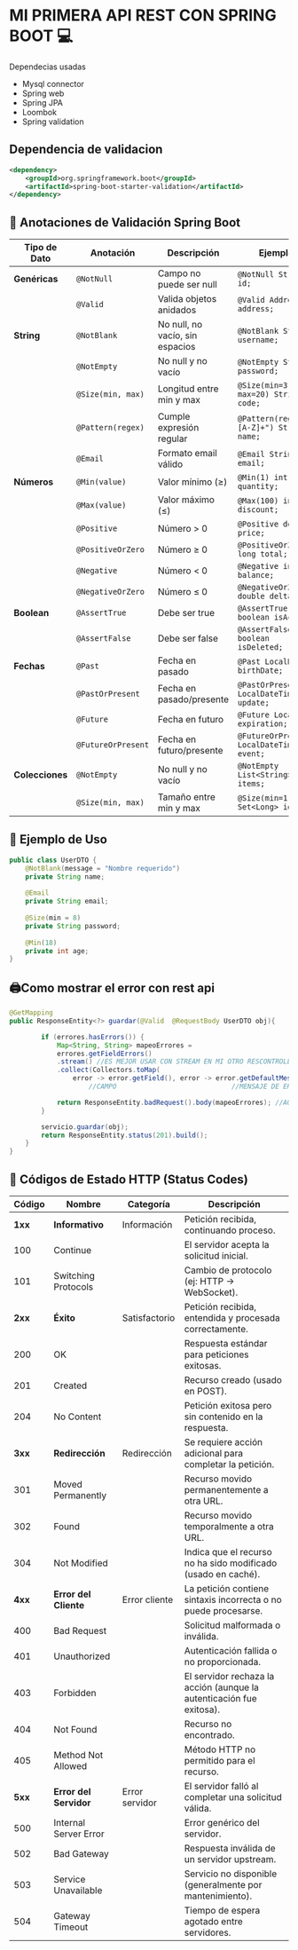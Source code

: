 # MI PRIMERA API REST CON SPRING BOOT 💻
Dependecias usadas
- Mysql connector
- Spring web
- Spring JPA
- Loombok
- Spring validation
## Dependencia de validacion

```xml
<dependency>
    <groupId>org.springframework.boot</groupId>
    <artifactId>spring-boot-starter-validation</artifactId>
</dependency>
```
## 📌 Anotaciones de Validación Spring Boot

| Tipo de Dato       | Anotación                | Descripción                                                                 | Ejemplo                                  |
|--------------------|--------------------------|-----------------------------------------------------------------------------|------------------------------------------|
| **Genéricas**      | `@NotNull`               | Campo no puede ser null                                                     | `@NotNull String id;`                    |
|                    | `@Valid`                 | Valida objetos anidados                                                     | `@Valid Address address;`                |
| **String**         | `@NotBlank`              | No null, no vacío, sin espacios                                             | `@NotBlank String username;`             |
|                    | `@NotEmpty`              | No null y no vacío                                                          | `@NotEmpty String password;`             |
|                    | `@Size(min, max)`        | Longitud entre min y max                                                    | `@Size(min=3, max=20) String code;`      |
|                    | `@Pattern(regex)`        | Cumple expresión regular                                                    | `@Pattern(regexp="[A-Z]+") String name;` |
|                    | `@Email`                 | Formato email válido                                                        | `@Email String email;`                   |
| **Números**        | `@Min(value)`            | Valor mínimo (≥)                                                            | `@Min(1) int quantity;`                  |
|                    | `@Max(value)`            | Valor máximo (≤)                                                            | `@Max(100) int discount;`                |
|                    | `@Positive`              | Número > 0                                                                  | `@Positive double price;`                |
|                    | `@PositiveOrZero`        | Número ≥ 0                                                                  | `@PositiveOrZero long total;`            |
|                    | `@Negative`              | Número < 0                                                                  | `@Negative int balance;`                 |
|                    | `@NegativeOrZero`        | Número ≤ 0                                                                  | `@NegativeOrZero double delta;`          |
| **Boolean**        | `@AssertTrue`            | Debe ser true                                                               | `@AssertTrue boolean isActive;`          |
|                    | `@AssertFalse`           | Debe ser false                                                              | `@AssertFalse boolean isDeleted;`        |
| **Fechas**         | `@Past`                  | Fecha en pasado                                                             | `@Past LocalDate birthDate;`             |
|                    | `@PastOrPresent`         | Fecha en pasado/presente                                                    | `@PastOrPresent LocalDateTime update;`   |
|                    | `@Future`                | Fecha en futuro                                                             | `@Future LocalDate expiration;`          |
|                    | `@FutureOrPresent`       | Fecha en futuro/presente                                                    | `@FutureOrPresent LocalDateTime event;`  |
| **Colecciones**    | `@NotEmpty`              | No null y no vacío                                                          | `@NotEmpty List<String> items;`          |
|                    | `@Size(min, max)`        | Tamaño entre min y max                                                      | `@Size(min=1) Set<Long> ids;`            |

## 🔹 Ejemplo de Uso

```java
public class UserDTO {
    @NotBlank(message = "Nombre requerido")
    private String name;
    
    @Email
    private String email;
    
    @Size(min = 8)
    private String password;
    
    @Min(18)
    private int age;
}
````
## 🖨️Como mostrar el error con rest api
```java
@GetMapping
public ResponseEntity<?> guardar(@Valid  @RequestBody UserDTO obj){

        if (errores.hasErrors()) {
            Map<String, String> mapeoErrores =
            errores.getFieldErrors()  
            .stream() //ES MEJOR USAR CON STREAM EN MI OTRO RESCONTROLLER ESTA DESARROLLADO DIFERENTE
            .collect(Collectors.toMap(
                error -> error.getField(), error -> error.getDefaultMessage()));
                    //CAMPO                             //MENSAJE DE ERROR

            return ResponseEntity.badRequest().body(mapeoErrores); //AQUI MANDA EL CAMPO CON EL ERROR A MOSTRAR
        }

        servicio.guardar(obj);
        return ResponseEntity.status(201).build();
    }
}
```

## 📌 Códigos de Estado HTTP (Status Codes)

| Código | Nombre                     | Categoría       | Descripción                                                                 |
|--------|----------------------------|-----------------|-----------------------------------------------------------------------------|
| **1xx** | **Informativo**           | Información     | Petición recibida, continuando proceso.                                    |
| 100    | Continue                   |                 | El servidor acepta la solicitud inicial.                                   |
| 101    | Switching Protocols        |                 | Cambio de protocolo (ej: HTTP → WebSocket).                                |
| **2xx** | **Éxito**                 | Satisfactorio   | Petición recibida, entendida y procesada correctamente.                    |
| 200    | OK                         |                 | Respuesta estándar para peticiones exitosas.                               |
| 201    | Created                    |                 | Recurso creado (usado en POST).                                            |
| 204    | No Content                 |                 | Petición exitosa pero sin contenido en la respuesta.                       |
| **3xx** | **Redirección**           | Redirección     | Se requiere acción adicional para completar la petición.                    |
| 301    | Moved Permanently          |                 | Recurso movido permanentemente a otra URL.                                 |
| 302    | Found                      |                 | Recurso movido temporalmente a otra URL.                                   |
| 304    | Not Modified               |                 | Indica que el recurso no ha sido modificado (usado en caché).              |
| **4xx** | **Error del Cliente**      | Error cliente   | La petición contiene sintaxis incorrecta o no puede procesarse.            |
| 400    | Bad Request                |                 | Solicitud malformada o inválida.                                           |
| 401    | Unauthorized               |                 | Autenticación fallida o no proporcionada.                                  |
| 403    | Forbidden                  |                 | El servidor rechaza la acción (aunque la autenticación fue exitosa).       |
| 404    | Not Found                  |                 | Recurso no encontrado.                                                     |
| 405    | Method Not Allowed         |                 | Método HTTP no permitido para el recurso.                                  |
| **5xx** | **Error del Servidor**     | Error servidor  | El servidor falló al completar una solicitud válida.                       |
| 500    | Internal Server Error      |                 | Error genérico del servidor.                                               |
| 502    | Bad Gateway                |                 | Respuesta inválida de un servidor upstream.                                |
| 503    | Service Unavailable        |                 | Servicio no disponible (generalmente por mantenimiento).                   |
| 504    | Gateway Timeout            |                 | Tiempo de espera agotado entre servidores.                                 |
